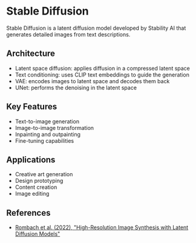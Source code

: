 # Stable Diffusion

Stable Diffusion is a latent diffusion model developed by Stability AI that generates detailed images from text descriptions.

## Architecture

- Latent space diffusion: applies diffusion in a compressed latent space
- Text conditioning: uses CLIP text embeddings to guide the generation
- VAE: encodes images to latent space and decodes them back
- UNet: performs the denoising in the latent space

## Key Features

- Text-to-image generation
- Image-to-image transformation
- Inpainting and outpainting
- Fine-tuning capabilities

## Applications

- Creative art generation
- Design prototyping
- Content creation
- Image editing

## References

- [Rombach et al. (2022), "High-Resolution Image Synthesis with Latent Diffusion Models"](https://arxiv.org/abs/2112.10752)
